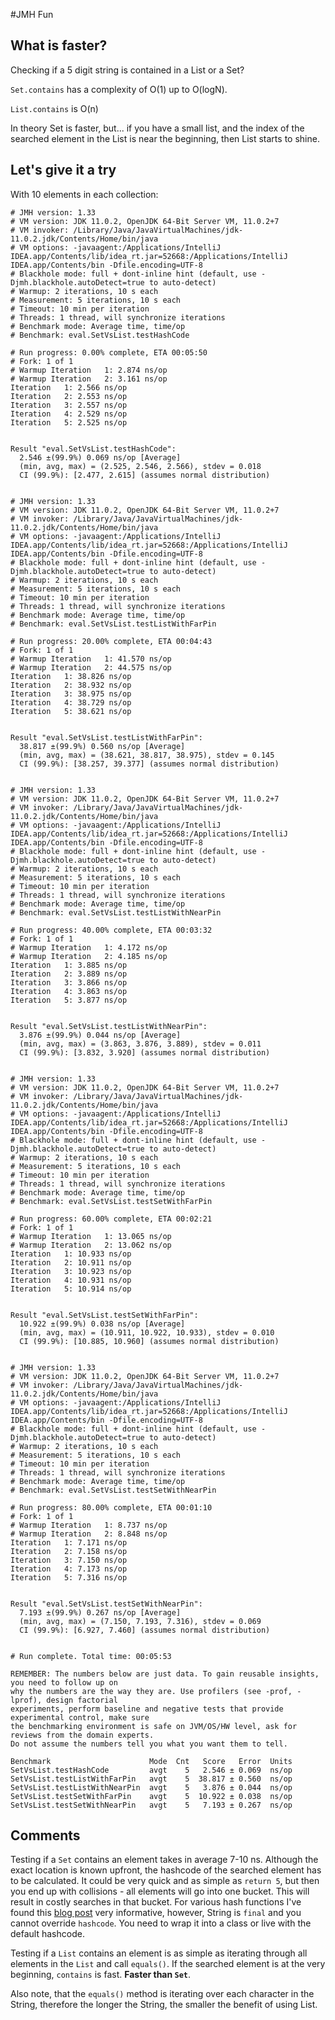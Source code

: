 #JMH Fun

## What is faster?
Checking if a 5 digit string is contained in a List or a Set?

`Set.contains` has a complexity of O(1) up to O(logN).

`List.contains` is O(n)

In theory Set is faster, but... if you have a small list, 
and the index of the searched element in the List is near the beginning, then List starts to shine.

## Let's give it a try
With 10 elements in each collection:

```
# JMH version: 1.33
# VM version: JDK 11.0.2, OpenJDK 64-Bit Server VM, 11.0.2+7
# VM invoker: /Library/Java/JavaVirtualMachines/jdk-11.0.2.jdk/Contents/Home/bin/java
# VM options: -javaagent:/Applications/IntelliJ IDEA.app/Contents/lib/idea_rt.jar=52668:/Applications/IntelliJ IDEA.app/Contents/bin -Dfile.encoding=UTF-8
# Blackhole mode: full + dont-inline hint (default, use -Djmh.blackhole.autoDetect=true to auto-detect)
# Warmup: 2 iterations, 10 s each
# Measurement: 5 iterations, 10 s each
# Timeout: 10 min per iteration
# Threads: 1 thread, will synchronize iterations
# Benchmark mode: Average time, time/op
# Benchmark: eval.SetVsList.testHashCode

# Run progress: 0.00% complete, ETA 00:05:50
# Fork: 1 of 1
# Warmup Iteration   1: 2.874 ns/op
# Warmup Iteration   2: 3.161 ns/op
Iteration   1: 2.566 ns/op
Iteration   2: 2.553 ns/op
Iteration   3: 2.557 ns/op
Iteration   4: 2.529 ns/op
Iteration   5: 2.525 ns/op


Result "eval.SetVsList.testHashCode":
  2.546 ±(99.9%) 0.069 ns/op [Average]
  (min, avg, max) = (2.525, 2.546, 2.566), stdev = 0.018
  CI (99.9%): [2.477, 2.615] (assumes normal distribution)


# JMH version: 1.33
# VM version: JDK 11.0.2, OpenJDK 64-Bit Server VM, 11.0.2+7
# VM invoker: /Library/Java/JavaVirtualMachines/jdk-11.0.2.jdk/Contents/Home/bin/java
# VM options: -javaagent:/Applications/IntelliJ IDEA.app/Contents/lib/idea_rt.jar=52668:/Applications/IntelliJ IDEA.app/Contents/bin -Dfile.encoding=UTF-8
# Blackhole mode: full + dont-inline hint (default, use -Djmh.blackhole.autoDetect=true to auto-detect)
# Warmup: 2 iterations, 10 s each
# Measurement: 5 iterations, 10 s each
# Timeout: 10 min per iteration
# Threads: 1 thread, will synchronize iterations
# Benchmark mode: Average time, time/op
# Benchmark: eval.SetVsList.testListWithFarPin

# Run progress: 20.00% complete, ETA 00:04:43
# Fork: 1 of 1
# Warmup Iteration   1: 41.570 ns/op
# Warmup Iteration   2: 44.575 ns/op
Iteration   1: 38.826 ns/op
Iteration   2: 38.932 ns/op
Iteration   3: 38.975 ns/op
Iteration   4: 38.729 ns/op
Iteration   5: 38.621 ns/op


Result "eval.SetVsList.testListWithFarPin":
  38.817 ±(99.9%) 0.560 ns/op [Average]
  (min, avg, max) = (38.621, 38.817, 38.975), stdev = 0.145
  CI (99.9%): [38.257, 39.377] (assumes normal distribution)


# JMH version: 1.33
# VM version: JDK 11.0.2, OpenJDK 64-Bit Server VM, 11.0.2+7
# VM invoker: /Library/Java/JavaVirtualMachines/jdk-11.0.2.jdk/Contents/Home/bin/java
# VM options: -javaagent:/Applications/IntelliJ IDEA.app/Contents/lib/idea_rt.jar=52668:/Applications/IntelliJ IDEA.app/Contents/bin -Dfile.encoding=UTF-8
# Blackhole mode: full + dont-inline hint (default, use -Djmh.blackhole.autoDetect=true to auto-detect)
# Warmup: 2 iterations, 10 s each
# Measurement: 5 iterations, 10 s each
# Timeout: 10 min per iteration
# Threads: 1 thread, will synchronize iterations
# Benchmark mode: Average time, time/op
# Benchmark: eval.SetVsList.testListWithNearPin

# Run progress: 40.00% complete, ETA 00:03:32
# Fork: 1 of 1
# Warmup Iteration   1: 4.172 ns/op
# Warmup Iteration   2: 4.185 ns/op
Iteration   1: 3.885 ns/op
Iteration   2: 3.889 ns/op
Iteration   3: 3.866 ns/op
Iteration   4: 3.863 ns/op
Iteration   5: 3.877 ns/op


Result "eval.SetVsList.testListWithNearPin":
  3.876 ±(99.9%) 0.044 ns/op [Average]
  (min, avg, max) = (3.863, 3.876, 3.889), stdev = 0.011
  CI (99.9%): [3.832, 3.920] (assumes normal distribution)


# JMH version: 1.33
# VM version: JDK 11.0.2, OpenJDK 64-Bit Server VM, 11.0.2+7
# VM invoker: /Library/Java/JavaVirtualMachines/jdk-11.0.2.jdk/Contents/Home/bin/java
# VM options: -javaagent:/Applications/IntelliJ IDEA.app/Contents/lib/idea_rt.jar=52668:/Applications/IntelliJ IDEA.app/Contents/bin -Dfile.encoding=UTF-8
# Blackhole mode: full + dont-inline hint (default, use -Djmh.blackhole.autoDetect=true to auto-detect)
# Warmup: 2 iterations, 10 s each
# Measurement: 5 iterations, 10 s each
# Timeout: 10 min per iteration
# Threads: 1 thread, will synchronize iterations
# Benchmark mode: Average time, time/op
# Benchmark: eval.SetVsList.testSetWithFarPin

# Run progress: 60.00% complete, ETA 00:02:21
# Fork: 1 of 1
# Warmup Iteration   1: 13.065 ns/op
# Warmup Iteration   2: 13.062 ns/op
Iteration   1: 10.933 ns/op
Iteration   2: 10.911 ns/op
Iteration   3: 10.923 ns/op
Iteration   4: 10.931 ns/op
Iteration   5: 10.914 ns/op


Result "eval.SetVsList.testSetWithFarPin":
  10.922 ±(99.9%) 0.038 ns/op [Average]
  (min, avg, max) = (10.911, 10.922, 10.933), stdev = 0.010
  CI (99.9%): [10.885, 10.960] (assumes normal distribution)


# JMH version: 1.33
# VM version: JDK 11.0.2, OpenJDK 64-Bit Server VM, 11.0.2+7
# VM invoker: /Library/Java/JavaVirtualMachines/jdk-11.0.2.jdk/Contents/Home/bin/java
# VM options: -javaagent:/Applications/IntelliJ IDEA.app/Contents/lib/idea_rt.jar=52668:/Applications/IntelliJ IDEA.app/Contents/bin -Dfile.encoding=UTF-8
# Blackhole mode: full + dont-inline hint (default, use -Djmh.blackhole.autoDetect=true to auto-detect)
# Warmup: 2 iterations, 10 s each
# Measurement: 5 iterations, 10 s each
# Timeout: 10 min per iteration
# Threads: 1 thread, will synchronize iterations
# Benchmark mode: Average time, time/op
# Benchmark: eval.SetVsList.testSetWithNearPin

# Run progress: 80.00% complete, ETA 00:01:10
# Fork: 1 of 1
# Warmup Iteration   1: 8.737 ns/op
# Warmup Iteration   2: 8.848 ns/op
Iteration   1: 7.171 ns/op
Iteration   2: 7.158 ns/op
Iteration   3: 7.150 ns/op
Iteration   4: 7.173 ns/op
Iteration   5: 7.316 ns/op


Result "eval.SetVsList.testSetWithNearPin":
  7.193 ±(99.9%) 0.267 ns/op [Average]
  (min, avg, max) = (7.150, 7.193, 7.316), stdev = 0.069
  CI (99.9%): [6.927, 7.460] (assumes normal distribution)


# Run complete. Total time: 00:05:53

REMEMBER: The numbers below are just data. To gain reusable insights, you need to follow up on
why the numbers are the way they are. Use profilers (see -prof, -lprof), design factorial
experiments, perform baseline and negative tests that provide experimental control, make sure
the benchmarking environment is safe on JVM/OS/HW level, ask for reviews from the domain experts.
Do not assume the numbers tell you what you want them to tell.

Benchmark                      Mode  Cnt   Score   Error  Units
SetVsList.testHashCode         avgt    5   2.546 ± 0.069  ns/op
SetVsList.testListWithFarPin   avgt    5  38.817 ± 0.560  ns/op
SetVsList.testListWithNearPin  avgt    5   3.876 ± 0.044  ns/op
SetVsList.testSetWithFarPin    avgt    5  10.922 ± 0.038  ns/op
SetVsList.testSetWithNearPin   avgt    5   7.193 ± 0.267  ns/op
```

## Comments
Testing if a `Set` contains an element takes in average 7-10 ns. 
Although the exact location is known upfront, the hashcode of the searched element has to be calculated. 
It could be very quick and as simple as `return 5`, but then you end up with collisions - all elements will go into 
one bucket. This will result in costly searches in that bucket.
For various hash functions I've found this 
[blog post](https://softwareengineering.stackexchange.com/questions/49550/which-hashing-algorithm-is-best-for-uniqueness-and-speed) 
very informative, however, String is `final` and you cannot override `hashcode`. 
You need to wrap it into a class or live with the default hashcode.

Testing if a `List` contains an element is as simple as iterating through all elements in the `List` and call `equals()`.
If the searched element is at the very beginning, `contains` is fast. **Faster than `Set`**.

Also note, that the `equals()` method is iterating over each character in the String, 
therefore the longer the String, the smaller the benefit of using List.